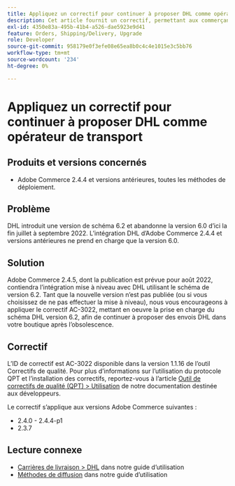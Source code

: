 ```yaml
---
title: Appliquez un correctif pour continuer à proposer DHL comme opérateur de transport
description: Cet article fournit un correctif, permettant aux commerçants utilisant Adobe Commerce 2.4.4 et versions antérieures de continuer à proposer la livraison DHL, une fois que le schéma DHL 6.0 est obsolète de fin juillet à septembre 2022.
exl-id: 4350e83a-495b-41b4-a526-dae5923e9d41
feature: Orders, Shipping/Delivery, Upgrade
role: Developer
source-git-commit: 958179e0f3efe08e65ea8b0c4c4e1015e3c5bb76
workflow-type: tm+mt
source-wordcount: '234'
ht-degree: 0%

---
```


# Appliquez un correctif pour continuer à proposer DHL comme opérateur de transport


## Produits et versions concernés

* Adobe Commerce 2.4.4 et versions antérieures, toutes les méthodes de déploiement.

## Problème

DHL introduit une version de schéma 6.2 et abandonne la version 6.0 d’ici la fin juillet à septembre 2022. L’intégration DHL d’Adobe Commerce 2.4.4 et versions antérieures ne prend en charge que la version 6.0.

## Solution

Adobe Commerce 2.4.5, dont la publication est prévue pour août 2022, contiendra l’intégration mise à niveau avec DHL utilisant le schéma de version 6.2. Tant que la nouvelle version n’est pas publiée (ou si vous choisissez de ne pas effectuer la mise à niveau), nous vous encourageons à appliquer le correctif AC-3022, mettant en oeuvre la prise en charge du schéma DHL version 6.2, afin de continuer à proposer des envois DHL dans votre boutique après l’obsolescence.

## Correctif

L’ID de correctif est AC-3022 disponible dans la version 1.1.16 de l’outil Correctifs de qualité.
Pour plus d’informations sur l’utilisation du protocole QPT et l’installation des correctifs, reportez-vous à l’article [Outil de correctifs de qualité (QPT) > Utilisation](https://devdocs.magento.com/quality-patches/usage.html) de notre documentation destinée aux développeurs.

Le correctif s’applique aux versions Adobe Commerce suivantes :

* 2.4.0 - 2.4.4-p1
* 2.3.7

## Lecture connexe

* [Carrières de livraison > DHL](https://docs.magento.com/user-guide/shipping/dhl.html) dans notre guide d’utilisation
* [Méthodes de diffusion](https://docs.magento.com/user-guide/configuration/sales/delivery-methods.html) dans notre guide d’utilisation
